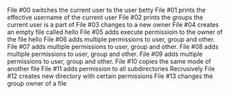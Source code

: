 File #00 switches the current user to the user betty
File #01 prints the effective username of the current user
File #02 prints the groups the current user is a part of
File #03 changes to a new owner
File #04 creates an empty file called hello
File #05 adds execute permissioin to the owner of the file hello
File #06 adds multiple permissions to user, group and other.
File #07 adds multiple permissions to user, group and other.
File #08 adds multiple permissions to user, group and other.
File #09 adds multiple permissions to user, group and other.
File #10 copies the same mode of another file
File #11 adds permission to all subdirectories Recrusively
File #12 creates new directory with certain permissions
File #13 changes the group owner of a file 
